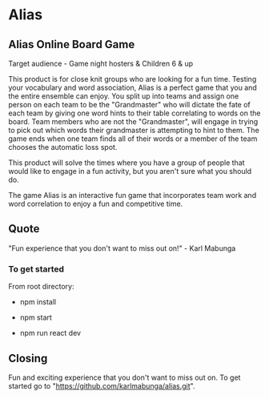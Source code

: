 # Alias #

## Alias Online Board Game ##

Target audience - Game night hosters & Children 6 & up

This product is for close knit groups who are looking for a fun time. Testing your vocabulary and word association, Alias is a perfect game that you and the entire ensemble can enjoy. You split up into teams and assign one person on each team to be the "Grandmaster" who will dictate the fate of each team by giving one word hints to their table correlating to words on the board. Team members who are not the "Grandmaster", will engage in trying to pick out which words their grandmaster is attempting to hint to them. The game ends when one team finds all of their words or a member of the team chooses the automatic loss spot.

This product will solve the times where you have a group of people that would like to engage in a fun activity, but you aren't sure what you should do.

The game Alias is an interactive fun game that incorporates team work and word correlation to enjoy a fun and competitive time.

## Quote ##
"Fun experience that you don't want to miss out on!" - Karl Mabunga

### To get started ##
From root directory:

- npm install

- npm start

- npm run react dev

## Closing ##

Fun and exciting experience that you don't want to miss out on. To get started go to "https://github.com/karlmabunga/alias.git".
